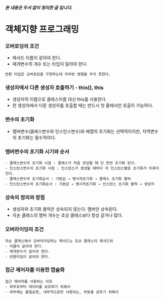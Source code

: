 ##### 본 내용은 두서 없이 정리한 글 입니다.
# 객체지향 프로그래밍

### 오버로딩의 조건
- 메서드 이름이 같아야 한다.
- 매개변수의 개수 또는 타입이 달라야 한다.
```
반환 타입은 오버로딩을 구현하는데 아무런 영향을 주지 못한다.
```

### 생성자에서 다른 생성자 호출하기 - this(), this
- 생성자의 이름으로 클래스이름 대신 this를 사용한다.
- 한 생성자에서 다른 생성자를 호출할 때는 반드시 첫 줄에서만 호출이 가능하다.

### 변수의 초기화
- 멤버변수(클래스변수와 인스턴스변수)와 배열의 초기화는 선택적이지만, 지역변수의 초기화는 필수적이다.

### 멤버변수의 초기화 시기와 순서
```
- 클래스변수의 초기화 시점 : 클래스가 처음 로딩될 때 단 한번 초기화 된다.
- 인스턴스변수의 초기화 시점 : 인스턴스가 생성될 때마다 각 인스턴스별로 초기화가 이루어진다.
- 클래스변수의 초기화순서 : 기본값 → 명시적초기화 → 클래스 초기화 블럭
- 인스턴스변수의 초기화순서 : 기본값 → 명시적초기화 → 인스턴스 초기화 블럭 → 생성자
```

### 상속의 정의와 장점
- 생성자와 초기화 블럭은 상속되지 않는다. 멤버만 상속된다.
- 자손 클래스의 멤버 개수는 조상 클래스보다 항상 같거나 많다.

### 오버라이딩의 조건
```
자손 클래스에서 오버라이딩하는 메서드는 조상 클래스의 메서드와
- 이름이 같아야 한다.
- 매개변수가 같이야 한다.
- 반환타입이 같아야 한다.
```

### 접근 제어자를 이용한 캡슐화
```
접근 제어자를 사용하는 이유
- 외부로부터 데이터를 보호하기 위해서
- 외부에는 불필요한, 내부적으로만 사용되는, 부분을 감추기 위해서
```
